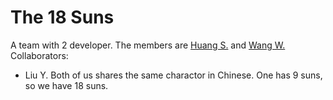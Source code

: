 # The 18 Suns
A team with 2 developer. The members are [Huang S.](https://github.com/NBDatsuya) and [Wang W.](https://github.com/wangwenqingqq)
Collaborators:
  - Liu Y.
Both of us shares the same charactor in Chinese. One has 9 suns, so we have 18 suns.
